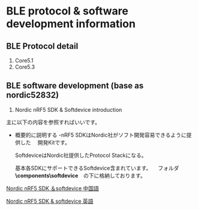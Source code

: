 # BLE protocol & software development information

## BLE Protocol detail
  1. Core5.1
  1. Core5.3

## BLE software development (base as nordic52832)
  1. Nordic nRF5 SDK & Softdevice introduction

  主に以下の内容を参照すればいいです。

  * 概要的に説明する
    -nRF5 SDKはNordic社がソフト開発容易できるように提供した
    　開発Kitです。
    
    SoftdeviceはNordic社提供したProtocol Stackになる。
    
    基本各SDKにサポートできるSoftdevice含まれています。
    　フォルダ　**\components\softdevice**　の下に格納しております。

    


  [Nordic nRF5 SDK ＆softdevice 中国語](https://www.cnblogs.com/iini/p/9095551.html)

  [Nordic nRF5 SDK & softdevice 英語](https://devzone.nordicsemi.com/guides/short-range-guides/b/getting-started/posts/introduction-to-nordic-nrf5-sdk-and-softdevice) 
